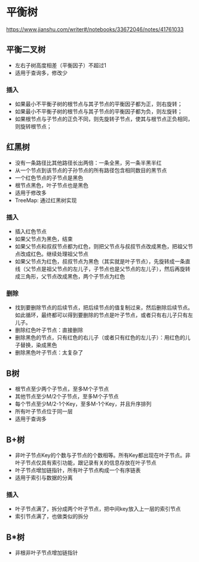 # 平衡树
https://www.jianshu.com/writer#/notebooks/33672046/notes/41761033

## 平衡二叉树
- 左右子树高度相差（平衡因子）不超过1
- 适用于查询多，修改少

### 插入
- 如果最小不平衡子树的根节点与其子节点的平衡因子都为正，则右旋转；
- 如果最小不平衡子树的根节点与其子节点的平衡因子都为负，则左旋转；
- 如果根节点与子节点的正负不同，则先旋转子节点，使其与根节点正负相同，则旋转根节点；

## 红黑树
- 没有一条路径比其他路径长出两倍：一条全黑，另一条半黑半红
- 从一个节点到该节点的子孙节点的所有路径包含相同数目的黑节点
- 一个红色节点的子节点是黑色
- 根节点黑色，叶子节点也是黑色
- 适用于修改多
- TreeMap: 通过红黑树实现

### 插入
- 插入红色节点
- 如果父节点为黑色，结束
- 如果父节点和叔叔节点都为红色，则把父节点与叔叔节点改成黑色，把祖父节点改成红色。继续处理祖父节点
- 如果父节点为红色，叔叔节点为黑色（其实就是叶子节点），先旋转成一条直线（父节点是祖父节点的左儿子，子节点也是父节点的左儿子），然后再旋转成三角形，父节点改成黑色，两个子节点为红色

### 删除
- 找到要删除节点的后续节点，把后续节点的值复制过来，然后删除后续节点。如此循环，最终都可以得到要删除的节点是叶子节点，或者只有右儿子只有左儿子。
- 删除红色叶子节点：直接删除
- 删除黑色的节点，只有红色的右儿子（或者只有红色的左儿子）：用红色的儿子替换，染成黑色
- 删除黑色叶子节点：太复杂了


## B树
- 根节点至少两个子节点，至多M个子节点
- 其他节点至少M/2个子节点，至多M个子节点
- 每个节点至少M/2-1个Key，至多M-1个Key，并且升序排列
- 所有叶子节点位于同一层
- 适用于查询多

## B+树
- 非叶子节点Key的个数与子节点的个数相等。所有Key都出现在叶子节点。非叶子节点仅具有索引功能，跟记录有关的信息存放在叶子节点
- 叶子节点增加链指针，所有叶子节点构成一个有序链表
- 适用于索引与数据的分离

### 插入
- 叶子节点满了，拆分成两个叶子节点，把中间key放入上一层的索引节点
- 索引节点满了，也做类似的拆分

## B*树
- 非根非叶子节点增加链指针


